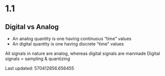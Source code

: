 # 1.1
## Digital vs Analog
- An analog quantity is one having continuous “time” values
- An digital quantity is one having discrete “time” values

All signals in nature are analog, whereas digital signals are manmade
Digital signals = sampling & quantizing



Last updated: 570412856.656455